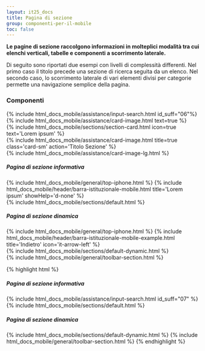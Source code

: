 ```yaml
---
layout: it25_docs
title: Pagina di sezione
group: componenti-per-il-mobile
toc: false
---
```


**Le pagine di sezione raccolgono informazioni in molteplici modalità tra cui elenchi verticali, tabelle e componenti a scorrimento laterale.**

Di seguito sono riportati due esempi con livelli di complessità differenti. Nel primo caso il titolo precede una sezione di ricerca seguita da un elenco. Nel secondo caso, lo scorrimento laterale di vari elementi divisi per categorie permette una navigazione semplice della pagina.

<div class="bd-example-mobile">
  <h3>Componenti</h3>
    <div class="row my-5">
      <div class="col">
    <div class="py-2">
      {% include html_docs_mobile/assistance/input-search.html id_suff="06"%}
    </div> 
    <div class="py-2">
       {% include html_docs_mobile/assistance/card-image.html text=true %}
    </div> 
     <div class="py-2">
      {% include html_docs_mobile/sections/section-card.html icon=true text='Lorem ipsum' %}
    </div> 
    </div>
    <div class="col">
        <div class="py-2">
        <div class="example-card-sm">
        {% include html_docs_mobile/assistance/card-image.html title=true class='card-sm' action='Titolo Sezione' %}
        </div>
       </div>
        <div class="py-4 mt-3">
         <div class="example-card-sm">
        {% include html_docs_mobile/assistance/card-image-lg.html %}
        </div>
       </div>
    </div>
</div>
</div>

<div class="row my-5">
  <div class="col">
    <h5 class="fw-bold">Pagina di sezione informativa</h5>
    <div class="device-auto  mt-4 ">
      {% include html_docs_mobile/general/top-iphone.html %}
    {% include html_docs_mobile/header/barra-istituzionale-mobile.html  title='Lorem ipsum' showHelp='d-none'  %}
    <div class="p-3">
    {% include html_docs_mobile/sections/default.html %}
    </div>
    </div>
  </div>
  <div class="col">
    <h5 class="fw-bold">Pagina di sezione dinamica</h5>
    <div class="device-auto mt-4 ">
    {% include html_docs_mobile/general/top-iphone.html %}
    {% include html_docs_mobile/header/barra-istituzionale-mobile-example.html   title='Indietro' icon='it-arrow-left'  %}
    <div class="pt-3 pb-4 px-2">
     {% include html_docs_mobile/sections/default-dynamic.html %}
    </div>
     {% include html_docs_mobile/general/toolbar-section.html %}
    </div>
  </div>
</div>

{% highlight html %}

<h5 class="fw-bold">Pagina di sezione informativa</h5>
{% include html_docs_mobile/assistance/input-search.html id_suff="07" %}
 {% include html_docs_mobile/sections/default.html %}
<h5 class="fw-bold">Pagina di sezione dinamica</h5>
   {% include html_docs_mobile/sections/default-dynamic.html %}
   {% include html_docs_mobile/general/toolbar-section.html %}
{% endhighlight %}

